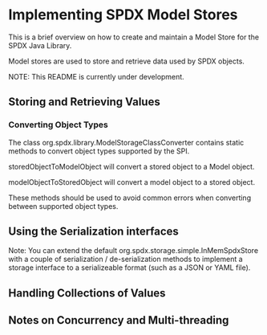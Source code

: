# Implementing SPDX Model Stores

This is a brief overview on how to create and maintain a Model Store for the SPDX Java Library.

Model stores are used to store and retrieve data used by SPDX objects.

NOTE: This README is currently under development.

## Storing and Retrieving Values

### Converting Object Types
The class org.spdx.library.ModelStorageClassConverter contains static methods to convert object types supported by the SPI.

storedObjectToModelObject will convert a stored object to a Model object.

modelObjectToStoredObject will convert a model object to a stored object.

These methods should be used to avoid common errors when converting between supported object types. 

## Using the Serialization interfaces

Note: You can extend the default org.spdx.storage.simple.InMemSpdxStore with a couple of serialization / de-serialization methods to implement a storage interface to a serializeable format (such as a JSON or YAML file).

## Handling Collections of Values

## Notes on Concurrency and Multi-threading